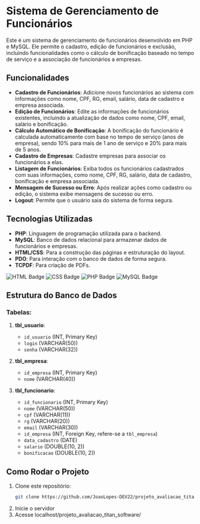 # Sistema de Gerenciamento de Funcionários

Este é um sistema de gerenciamento de funcionários desenvolvido em PHP e MySQL. Ele permite o cadastro, edição de funcionários e exclusão, incluindo funcionalidades como o cálculo de bonificação baseado no tempo de serviço e a associação de funcionários a empresas.

## Funcionalidades

- **Cadastro de Funcionários**: Adicione novos funcionários ao sistema com informações como nome, CPF, RG, email, salário, data de cadastro e empresa associada.
- **Edição de Funcionários**: Edite as informações de funcionários existentes, incluindo a atualização de dados como nome, CPF, email, salário e bonificação.
- **Cálculo Automático de Bonificação**: A bonificação do funcionário é calculada automaticamente com base no tempo de serviço (anos de empresa), sendo 10% para mais de 1 ano de serviço e 20% para mais de 5 anos.
- **Cadastro de Empresas**: Cadastre empresas para associar os funcionários a elas.
- **Listagem de Funcionários**: Exiba todos os funcionários cadastrados com suas informações, como nome, CPF, RG, salário, data de cadastro, bonificação e empresa associada.
- **Mensagem de Sucesso ou Erro**: Após realizar ações como cadastro ou edição, o sistema exibe mensagens de sucesso ou erro.
- **Logout**: Permite que o usuário saia do sistema de forma segura.

## Tecnologias Utilizadas

- **PHP**: Linguagem de programação utilizada para o backend.
- **MySQL**: Banco de dados relacional para armazenar dados de funcionários e empresas.
- **HTML/CSS**: Para a construção das páginas e estruturação do layout.
- **PDO**: Para interação com o banco de dados de forma segura.
- **TCPDF**: Para criação de PDFs.

![HTML Badge](https://img.shields.io/badge/HTML5-E34F26?style=for-the-badge&logo=html5&logoColor=white)
![CSS Badge](https://img.shields.io/badge/CSS-1572B6?style=for-the-badge&logo=css3&logoColor=white)
![PHP Badge](https://img.shields.io/badge/PHP-777BB4?style=for-the-badge&logo=php&logoColor=white)
![MySQL Badge](https://img.shields.io/badge/MySQL-4479A1?style=for-the-badge&logo=mysql&logoColor=white) 

## Estrutura do Banco de Dados

### Tabelas:

1. **tbl_usuario**:
   - `id_usuario` (INT, Primary Key)
   - `login` (VARCHAR(50))
   - `senha` (VARCHAR(32))

2. **tbl_empresa**: 
   - `id_empresa` (INT, Primary Key)
   - `nome` (VARCHAR(40))

3. **tbl_funcionario**:
   - `id_funcionario` (INT, Primary Key)
   - `nome` (VARCHAR(50))
   - `cpf` (VARCHAR(11))
   - `rg` (VARCHAR(20))
   - `email` (VARCHAR(30))
   - `id_empresa` (INT, Foreign Key, refere-se a `tbl_empresa`)
   - `data_cadastro` (DATE)
   - `salario` (DOUBLE(10, 2))
   - `bonificacao` (DOUBLE(10, 2))

## Como Rodar o Projeto

1. Clone este repositório:
   ```bash
   git clone https://github.com/JoaoLopes-DEV22/projeto_avaliacao_titan_software.git

2. Inicie o servidor 
3. Acesse localhost/projeto_avaliacao_titan_software/
